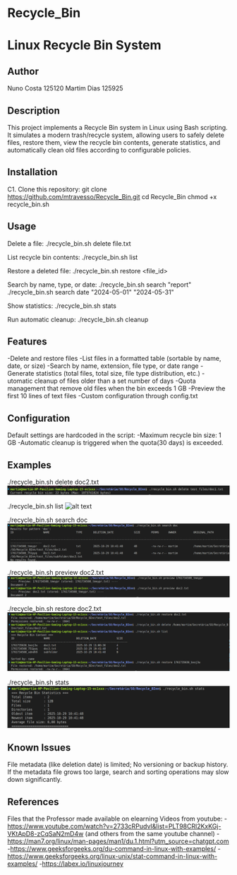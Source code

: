# Recycle_Bin
# Linux Recycle Bin System

## Author
Nuno Costa
125120
Martim Dias 
125925

## Description
This project implements a Recycle Bin system in Linux using Bash scripting.  
It simulates a modern trash/recycle system, allowing users to safely delete files, restore them, view the recycle bin contents, generate statistics, and automatically clean old files according to configurable policies.


## Installation
C1. Clone this repository:
   git clone https://github.com/mtravesso/Recycle_Bin.git
   cd Recycle_Bin
   chmod +x recycle_bin.sh


## Usage
Delete a file:
    ./recycle_bin.sh delete file.txt

List recycle bin contents:
    ./recycle_bin.sh list

Restore a deleted file:
    ./recycle_bin.sh restore <file_id>

Search by name, type, or date:
    ./recycle_bin.sh search "report"
    ./recycle_bin.sh search date "2024-05-01" "2024-05-31"

Show statistics:
    ./recycle_bin.sh stats

Run automatic cleanup:
    ./recycle_bin.sh cleanup


## Features
-Delete and restore files
-List files in a formatted table (sortable by name, date, or size)
-Search by name, extension, file type, or date range
-Generate statistics (total files, total size, file type distribution, etc.)
-utomatic cleanup of files older than a set number of days
-Quota management that remove old files when the bin exceeds 1 GB
-Preview the first 10 lines of text files
-Custom configuration through config.txt


## Configuration
Default settings are hardcoded in the script:
    -Maximum recycle bin size: 1 GB
    -Automatic cleanup is triggered when the quota(30 days) is exceeded.


## Examples
./recycle_bin.sh delete doc2.txt
![alt text](ScreenShots/delete.png)

./recycle_bin.sh list
![alt text](ScreenShots/list_view.png)

./recycle_bin.sh search doc
![alt text](ScreenShots/search.png)

./recycle_bin.sh preview doc2.txt
![alt text](ScreenShots/preview.png)

./recycle_bin.sh restore doc2.txt
![alt text](ScreenShots/restore.png)

./recycle_bin.sh stats
![alt text](ScreenShots/stats.png)


## Known Issues
File metadata (like deletion date) is limited; 
No versioning or backup history.
If the metadata file grows too large, search and sorting operations may slow down significantly.


## References
Files that the Professor made available on elearning
Videos from youtube:
    -https://www.youtube.com/watch?v=2733cRPudvI&list=PLT98CRl2KxKGj-VKtApD8-zCqSaN2mD4w (and others from the same youtube channel)
    -https://man7.org/linux/man-pages/man1/du.1.html?utm_source=chatgpt.com
    -https://www.geeksforgeeks.org/du-command-in-linux-with-examples/
    -https://www.geeksforgeeks.org/linux-unix/stat-command-in-linux-with-examples/
    -https://labex.io/linuxjourney

